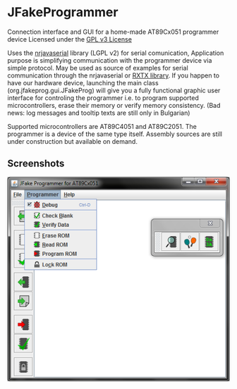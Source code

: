 JFakeProgrammer
===============

Connection interface and GUI for a home-made AT89Cx051 programmer device
Licensed under the [GPL v3 License](http://www.gnu.org/licenses/gpl.html)

Uses the [nrjavaserial](https://code.google.com/p/nrjavaserial/) library (LGPL v2) for serial comunication,
Application purpose is simplifying communication with the programmer device via simple protocol. May be used
as source of examples for serial communication through the nrjavaserial or [RXTX library](http://rxtx.qbang.org/).
If you happen to have
our hardware device, launching the main class (org.jfakeprog.gui.JFakeProg) will give you a fully functional
graphic user interface for controling the programmer i.e. to program supported microcontrollers, erase their
memory or verify memory consistency. (Bad news: log messages and tooltip texts are still only in Bulgarian)

Supported microcontrollers are AT89C4051 and AT89C2051. The programmer is a device of the same type itself.
Assembly sources are still under construction but available on demand.

Screenshots
-----------
![screenshot](JFakeProg/screenshot/screenshot.png "Programmer GUI")
